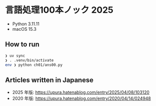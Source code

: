 # 言語処理100本ノック 2025

- Python 3.11.11
- macOS 15.3

## How to run

```bash
❯ uv sync
❯ . .venv/bin/activate
env ❯ python ch01/ans00.py
```

## Articles written in Japanese

- 2025 年版: https://upura.hatenablog.com/entry/2025/04/08/103120
- 2020 年版: https://upura.hatenablog.com/entry/2020/04/14/024948
